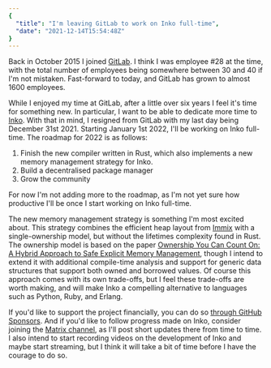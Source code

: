 ```yaml
---
{
  "title": "I'm leaving GitLab to work on Inko full-time",
  "date": "2021-12-14T15:54:48Z"
}
---
```


Back in October 2015 I joined [GitLab](https://about.gitlab.com/). I think I was
employee #28 at the time, with the total number of employees being somewhere
between 30 and 40 if I'm not mistaken. Fast-forward to today, and GitLab has
grown to almost 1600 employees.

While I enjoyed my time at GitLab, after a little over six years I feel it's
time for something new. In particular, I want to be able to dedicate more time
to [Inko](https://inko-lang.org/). With that in mind, I resigned from GitLab
with my last day being December 31st 2021. Starting January 1st 2022, I'll be
working on Inko full-time. The roadmap for 2022 is as follows:

1. Finish the new compiler written in Rust, which also implements a new memory
   management strategy for Inko.
1. Build a decentralised package manager
1. Grow the community

For now I'm not adding more to the roadmap, as I'm not yet sure how productive
I'll be once I start working on Inko full-time.

The new memory management strategy is something I'm most excited about. This
strategy combines the efficient heap layout from
[Immix](https://www.cs.utexas.edu/users/speedway/DaCapo/papers/immix-pldi-2008.pdf)
with a single-ownership model, but without the lifetimes complexity found in
Rust. The ownership model is based on the paper [Ownership You Can Count On: A
Hybrid Approach to Safe Explicit Memory
Management](https://researcher.watson.ibm.com/researcher/files/us-bacon/Dingle07Ownership.pdf),
though I intend to extend it with additional compile-time analysis and support
for generic data structures that support both owned and borrowed values. Of
course this approach comes with its own trade-offs, but I feel these trade-offs
are worth making, and will make Inko a compelling alternative to languages such
as Python, Ruby, and Erlang.

If you'd like to support the project financially, you can do so [through GitHub
Sponsors](https://github.com/sponsors/YorickPeterse/). And if you'd like to
follow progress made on Inko, consider joining the [Matrix
channel](https://matrix.to/#/#inko-lang:matrix.org), as I'll post short updates
there from time to time. I also intend to start recording videos on the
development of Inko and maybe start streaming, but I think it will take a bit of
time before I have the courage to do so.
